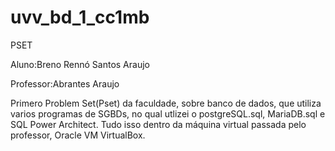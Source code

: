# uvv_bd_1_cc1mb
PSET


Aluno:Breno Rennó Santos Araujo

Professor:Abrantes Araujo

Primero Problem Set(Pset) da faculdade, sobre banco de dados, que utiliza varios programas de SGBDs, no qual utlizei o postgreSQL.sql, MariaDB.sql e SQL Power Architect.
Tudo isso dentro da máquina virtual passada pelo professor, Oracle VM VirtualBox.
